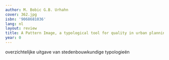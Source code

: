 ```yaml
---
author: M. Bobic G.B. Urhahn
cover: 362.jpg
isbn: '9068681036'
lang: nl
layout: review
title: A Pattern Image, a typological tool for quality in urban planning
year: 0
---
```

overzichtelijke uitgave van stedenbouwkundige typologieën
